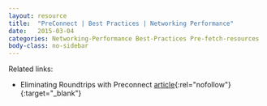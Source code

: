 ```yaml
---
layout: resource
title:  "PreConnect | Best Practices | Networking Performance"
date:   2015-03-04
categories: Networking-Performance Best-Practices Pre-fetch-resources
body-class: no-sidebar
---
```


Related links:

- Eliminating Roundtrips with Preconnect [article](https://www.igvita.com/2015/08/17/eliminating-roundtrips-with-preconnect/){:rel="nofollow"}{:target="_blank"}